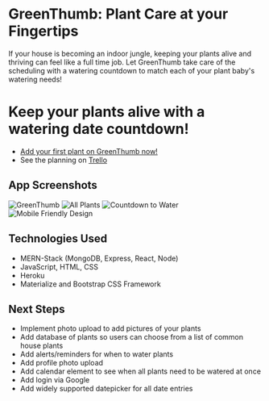 # GreenThumb: Plant Care at your Fingertips

If your house is becoming an indoor jungle, keeping your plants alive and thriving can feel like a full time job. Let GreenThumb take care of the scheduling with a watering countdown to match each of your plant baby's watering needs!

# Keep your plants alive with a watering date countdown!
- [Add your first plant on GreenThumb now!](https://green-thumb-app.herokuapp.com/ "GreenThumb - Plant Care from your Phone")
- See the planning on [Trello](https://trello.com/b/Yf2pzEfS/greenthumb-react-app)

## App Screenshots
![GreenThumb](https://static.wixstatic.com/media/f12358_6db8dd58587b433c849d1891c79bbb15~mv2.png/v1/fill/w_358,h_615,al_c,q_85,usm_0.66_1.00_0.01/f12358_6db8dd58587b433c849d1891c79bbb15~mv2.webp)
![All Plants](https://static.wixstatic.com/media/f12358_a8cbdfb9729e4c5eb08a8cad60a5e438~mv2.png/v1/fill/w_358,h_615,al_c,q_85,usm_0.66_1.00_0.01/f12358_a8cbdfb9729e4c5eb08a8cad60a5e438~mv2.webp)
![Countdown to Water](https://static.wixstatic.com/media/f12358_22a2914f74d74042b68bbe1cbdd85c32~mv2.png/v1/fill/w_970,h_613,al_c,q_90,usm_0.66_1.00_0.01/f12358_22a2914f74d74042b68bbe1cbdd85c32~mv2.webp)
![Mobile Friendly Design](https://static.wixstatic.com/media/f12358_9d0b1f7e8e4b4ad39523c1c83c42f0a6~mv2.png/v1/fill/w_352,h_615,al_c,q_85,usm_0.66_1.00_0.01/f12358_9d0b1f7e8e4b4ad39523c1c83c42f0a6~mv2.webp)


## Technologies Used
- MERN-Stack (MongoDB, Express, React, Node)
- JavaScript, HTML, CSS
- Heroku
- Materialize and Bootstrap CSS Framework

## Next Steps
- Implement photo upload to add pictures of your plants
- Add database of plants so users can choose from a list of common house plants
- Add alerts/reminders for when to water plants
- Add profile photo upload
- Add calendar element to see when all plants need to be watered at once
- Add login via Google
- Add widely supported datepicker for all date entries